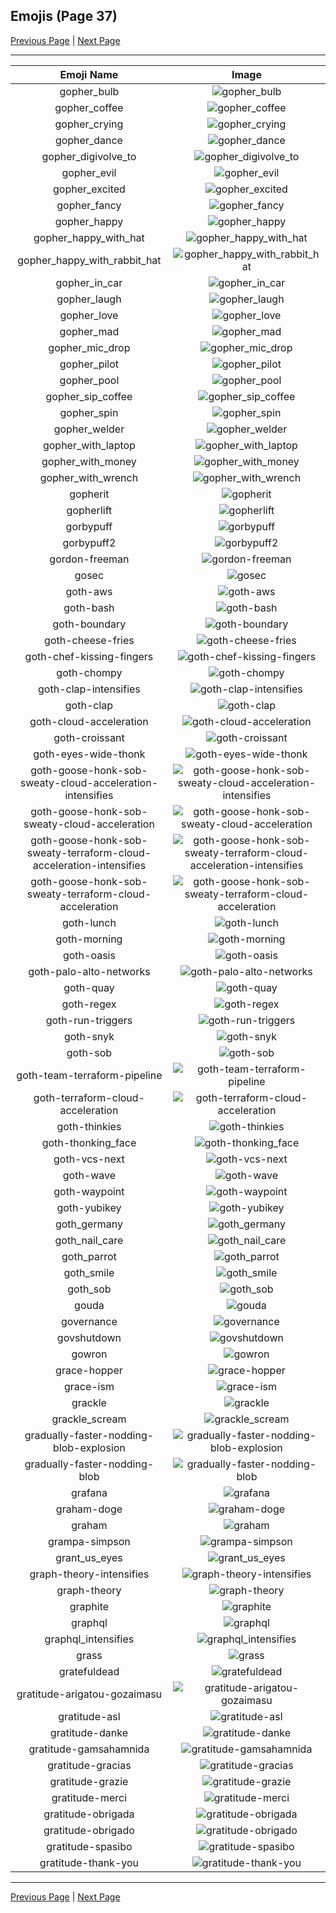 
## Emojis (Page 37)

[Previous Page](/docs/hashicorp/page-g-0036.md)
  | [Next Page](/docs/hashicorp/page-g-0038.md)

<hr />

|Emoji Name|Image|
| :-: | :-: |
|gopher_bulb| ![gopher_bulb](/emojis/hashicorp/gopher_bulb.png)|
|gopher_coffee| ![gopher_coffee](/emojis/hashicorp/gopher_coffee.gif)|
|gopher_crying| ![gopher_crying](/emojis/hashicorp/gopher_crying.png)|
|gopher_dance| ![gopher_dance](/emojis/hashicorp/gopher_dance.gif)|
|gopher_digivolve_to| ![gopher_digivolve_to](/emojis/hashicorp/gopher_digivolve_to.png)|
|gopher_evil| ![gopher_evil](/emojis/hashicorp/gopher_evil.png)|
|gopher_excited| ![gopher_excited](/emojis/hashicorp/gopher_excited.png)|
|gopher_fancy| ![gopher_fancy](/emojis/hashicorp/gopher_fancy.png)|
|gopher_happy| ![gopher_happy](/emojis/hashicorp/gopher_happy.png)|
|gopher_happy_with_hat| ![gopher_happy_with_hat](/emojis/hashicorp/gopher_happy_with_hat.png)|
|gopher_happy_with_rabbit_hat| ![gopher_happy_with_rabbit_hat](/emojis/hashicorp/gopher_happy_with_rabbit_hat.png)|
|gopher_in_car| ![gopher_in_car](/emojis/hashicorp/gopher_in_car.png)|
|gopher_laugh| ![gopher_laugh](/emojis/hashicorp/gopher_laugh.png)|
|gopher_love| ![gopher_love](/emojis/hashicorp/gopher_love.png)|
|gopher_mad| ![gopher_mad](/emojis/hashicorp/gopher_mad.png)|
|gopher_mic_drop| ![gopher_mic_drop](/emojis/hashicorp/gopher_mic_drop.png)|
|gopher_pilot| ![gopher_pilot](/emojis/hashicorp/gopher_pilot.png)|
|gopher_pool| ![gopher_pool](/emojis/hashicorp/gopher_pool.png)|
|gopher_sip_coffee| ![gopher_sip_coffee](/emojis/hashicorp/gopher_sip_coffee.png)|
|gopher_spin| ![gopher_spin](/emojis/hashicorp/gopher_spin.gif)|
|gopher_welder| ![gopher_welder](/emojis/hashicorp/gopher_welder.png)|
|gopher_with_laptop| ![gopher_with_laptop](/emojis/hashicorp/gopher_with_laptop.png)|
|gopher_with_money| ![gopher_with_money](/emojis/hashicorp/gopher_with_money.png)|
|gopher_with_wrench| ![gopher_with_wrench](/emojis/hashicorp/gopher_with_wrench.png)|
|gopherit| ![gopherit](/emojis/hashicorp/gopherit.gif)|
|gopherlift| ![gopherlift](/emojis/hashicorp/gopherlift.gif)|
|gorbypuff| ![gorbypuff](/emojis/hashicorp/gorbypuff.png)|
|gorbypuff2| ![gorbypuff2](/emojis/hashicorp/gorbypuff2.png)|
|gordon-freeman| ![gordon-freeman](/emojis/hashicorp/gordon-freeman.png)|
|gosec| ![gosec](/emojis/hashicorp/gosec.png)|
|goth-aws| ![goth-aws](/emojis/hashicorp/goth-aws.png)|
|goth-bash| ![goth-bash](/emojis/hashicorp/goth-bash.png)|
|goth-boundary| ![goth-boundary](/emojis/hashicorp/goth-boundary.png)|
|goth-cheese-fries| ![goth-cheese-fries](/emojis/hashicorp/goth-cheese-fries.png)|
|goth-chef-kissing-fingers| ![goth-chef-kissing-fingers](/emojis/hashicorp/goth-chef-kissing-fingers.png)|
|goth-chompy| ![goth-chompy](/emojis/hashicorp/goth-chompy.gif)|
|goth-clap-intensifies| ![goth-clap-intensifies](/emojis/hashicorp/goth-clap-intensifies.gif)|
|goth-clap| ![goth-clap](/emojis/hashicorp/goth-clap.gif)|
|goth-cloud-acceleration| ![goth-cloud-acceleration](/emojis/hashicorp/goth-cloud-acceleration.png)|
|goth-croissant| ![goth-croissant](/emojis/hashicorp/goth-croissant.png)|
|goth-eyes-wide-thonk| ![goth-eyes-wide-thonk](/emojis/hashicorp/goth-eyes-wide-thonk.png)|
|goth-goose-honk-sob-sweaty-cloud-acceleration-intensifies| ![goth-goose-honk-sob-sweaty-cloud-acceleration-intensifies](/emojis/hashicorp/goth-goose-honk-sob-sweaty-cloud-acceleration-intensifies.gif)|
|goth-goose-honk-sob-sweaty-cloud-acceleration| ![goth-goose-honk-sob-sweaty-cloud-acceleration](/emojis/hashicorp/goth-goose-honk-sob-sweaty-cloud-acceleration.png)|
|goth-goose-honk-sob-sweaty-terraform-cloud-acceleration-intensifies| ![goth-goose-honk-sob-sweaty-terraform-cloud-acceleration-intensifies](/emojis/hashicorp/goth-goose-honk-sob-sweaty-terraform-cloud-acceleration-intensifies.gif)|
|goth-goose-honk-sob-sweaty-terraform-cloud-acceleration| ![goth-goose-honk-sob-sweaty-terraform-cloud-acceleration](/emojis/hashicorp/goth-goose-honk-sob-sweaty-terraform-cloud-acceleration.png)|
|goth-lunch| ![goth-lunch](/emojis/hashicorp/goth-lunch.png)|
|goth-morning| ![goth-morning](/emojis/hashicorp/goth-morning.png)|
|goth-oasis| ![goth-oasis](/emojis/hashicorp/goth-oasis.png)|
|goth-palo-alto-networks| ![goth-palo-alto-networks](/emojis/hashicorp/goth-palo-alto-networks.png)|
|goth-quay| ![goth-quay](/emojis/hashicorp/goth-quay.png)|
|goth-regex| ![goth-regex](/emojis/hashicorp/goth-regex.png)|
|goth-run-triggers| ![goth-run-triggers](/emojis/hashicorp/goth-run-triggers.png)|
|goth-snyk| ![goth-snyk](/emojis/hashicorp/goth-snyk.png)|
|goth-sob| ![goth-sob](/emojis/hashicorp/goth-sob.png)|
|goth-team-terraform-pipeline| ![goth-team-terraform-pipeline](/emojis/hashicorp/goth-team-terraform-pipeline.png)|
|goth-terraform-cloud-acceleration| ![goth-terraform-cloud-acceleration](/emojis/hashicorp/goth-terraform-cloud-acceleration.png)|
|goth-thinkies| ![goth-thinkies](/emojis/hashicorp/goth-thinkies.png)|
|goth-thonking_face| ![goth-thonking_face](/emojis/hashicorp/goth-thonking_face.png)|
|goth-vcs-next| ![goth-vcs-next](/emojis/hashicorp/goth-vcs-next.png)|
|goth-wave| ![goth-wave](/emojis/hashicorp/goth-wave.png)|
|goth-waypoint| ![goth-waypoint](/emojis/hashicorp/goth-waypoint.png)|
|goth-yubikey| ![goth-yubikey](/emojis/hashicorp/goth-yubikey.png)|
|goth_germany| ![goth_germany](/emojis/hashicorp/goth_germany.png)|
|goth_nail_care| ![goth_nail_care](/emojis/hashicorp/goth_nail_care.jpg)|
|goth_parrot| ![goth_parrot](/emojis/hashicorp/goth_parrot.gif)|
|goth_smile| ![goth_smile](/emojis/hashicorp/goth_smile.png)|
|goth_sob| ![goth_sob](/emojis/hashicorp/goth_sob.jpg)|
|gouda| ![gouda](/emojis/hashicorp/gouda.jpg)|
|governance| ![governance](/emojis/hashicorp/governance.png)|
|govshutdown| ![govshutdown](/emojis/hashicorp/govshutdown.png)|
|gowron| ![gowron](/emojis/hashicorp/gowron.gif)|
|grace-hopper| ![grace-hopper](/emojis/hashicorp/grace-hopper.png)|
|grace-ism| ![grace-ism](/emojis/hashicorp/grace-ism.png)|
|grackle| ![grackle](/emojis/hashicorp/grackle.png)|
|grackle_scream| ![grackle_scream](/emojis/hashicorp/grackle_scream.png)|
|gradually-faster-nodding-blob-explosion| ![gradually-faster-nodding-blob-explosion](/emojis/hashicorp/gradually-faster-nodding-blob-explosion.gif)|
|gradually-faster-nodding-blob| ![gradually-faster-nodding-blob](/emojis/hashicorp/gradually-faster-nodding-blob.gif)|
|grafana| ![grafana](/emojis/hashicorp/grafana.png)|
|graham-doge| ![graham-doge](/emojis/hashicorp/graham-doge.png)|
|graham| ![graham](/emojis/hashicorp/graham.gif)|
|grampa-simpson| ![grampa-simpson](/emojis/hashicorp/grampa-simpson.png)|
|grant_us_eyes| ![grant_us_eyes](/emojis/hashicorp/grant_us_eyes.png)|
|graph-theory-intensifies| ![graph-theory-intensifies](/emojis/hashicorp/graph-theory-intensifies.gif)|
|graph-theory| ![graph-theory](/emojis/hashicorp/graph-theory.png)|
|graphite| ![graphite](/emojis/hashicorp/graphite.png)|
|graphql| ![graphql](/emojis/hashicorp/graphql.png)|
|graphql_intensifies| ![graphql_intensifies](/emojis/hashicorp/graphql_intensifies.gif)|
|grass| ![grass](/emojis/hashicorp/grass.jpg)|
|gratefuldead| ![gratefuldead](/emojis/hashicorp/gratefuldead.png)|
|gratitude-arigatou-gozaimasu| ![gratitude-arigatou-gozaimasu](/emojis/hashicorp/gratitude-arigatou-gozaimasu.png)|
|gratitude-asl| ![gratitude-asl](/emojis/hashicorp/gratitude-asl.gif)|
|gratitude-danke| ![gratitude-danke](/emojis/hashicorp/gratitude-danke.png)|
|gratitude-gamsahamnida| ![gratitude-gamsahamnida](/emojis/hashicorp/gratitude-gamsahamnida.png)|
|gratitude-gracias| ![gratitude-gracias](/emojis/hashicorp/gratitude-gracias.png)|
|gratitude-grazie| ![gratitude-grazie](/emojis/hashicorp/gratitude-grazie.png)|
|gratitude-merci| ![gratitude-merci](/emojis/hashicorp/gratitude-merci.png)|
|gratitude-obrigada| ![gratitude-obrigada](/emojis/hashicorp/gratitude-obrigada.png)|
|gratitude-obrigado| ![gratitude-obrigado](/emojis/hashicorp/gratitude-obrigado.png)|
|gratitude-spasibo| ![gratitude-spasibo](/emojis/hashicorp/gratitude-spasibo.png)|
|gratitude-thank-you| ![gratitude-thank-you](/emojis/hashicorp/gratitude-thank-you.png)|

<hr/>

[Previous Page](/docs/hashicorp/page-g-0036.md)
  | [Next Page](/docs/hashicorp/page-g-0038.md)